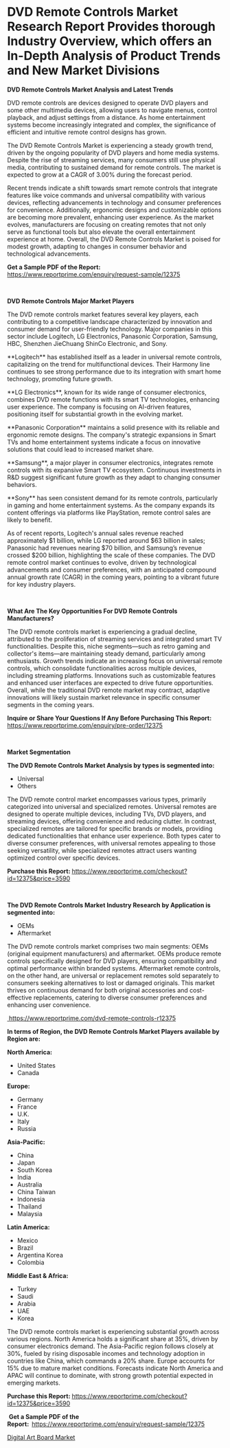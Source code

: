 <p><h1>DVD Remote Controls Market Research Report Provides thorough Industry Overview, which offers an In-Depth Analysis of Product Trends and New Market Divisions</h1></p><p><strong>DVD Remote Controls Market Analysis and Latest Trends</strong></p>
<p><p>DVD remote controls are devices designed to operate DVD players and some other multimedia devices, allowing users to navigate menus, control playback, and adjust settings from a distance. As home entertainment systems become increasingly integrated and complex, the significance of efficient and intuitive remote control designs has grown.</p><p>The DVD Remote Controls Market is experiencing a steady growth trend, driven by the ongoing popularity of DVD players and home media systems. Despite the rise of streaming services, many consumers still use physical media, contributing to sustained demand for remote controls. The market is expected to grow at a CAGR of 3.00% during the forecast period. </p><p>Recent trends indicate a shift towards smart remote controls that integrate features like voice commands and universal compatibility with various devices, reflecting advancements in technology and consumer preferences for convenience. Additionally, ergonomic designs and customizable options are becoming more prevalent, enhancing user experience. As the market evolves, manufacturers are focusing on creating remotes that not only serve as functional tools but also elevate the overall entertainment experience at home. Overall, the DVD Remote Controls Market is poised for modest growth, adapting to changes in consumer behavior and technological advancements.</p></p>
<p><strong>Get a Sample PDF of the Report:&nbsp;</strong> <a href="https://www.reportprime.com/enquiry/request-sample/12375?utm_campaign=2722&utm_medium=2&utm_source=Github&utm_content=ia&utm_term=18032025&utm_id=dvd-remote-controls">https://www.reportprime.com/enquiry/request-sample/12375</a></p>
<p>&nbsp;</p>
<p><strong>DVD Remote Controls Major Market Players</strong></p>
<p><p>The DVD remote controls market features several key players, each contributing to a competitive landscape characterized by innovation and consumer demand for user-friendly technology. Major companies in this sector include Logitech, LG Electronics, Panasonic Corporation, Samsung, HBC, Shenzhen JieChuang ShinCo Electronic, and Sony.</p><p>**Logitech** has established itself as a leader in universal remote controls, capitalizing on the trend for multifunctional devices. Their Harmony line continues to see strong performance due to its integration with smart home technology, promoting future growth.</p><p>**LG Electronics**, known for its wide range of consumer electronics, combines DVD remote functions with its smart TV technologies, enhancing user experience. The company is focusing on AI-driven features, positioning itself for substantial growth in the evolving market.</p><p>**Panasonic Corporation** maintains a solid presence with its reliable and ergonomic remote designs. The company's strategic expansions in Smart TVs and home entertainment systems indicate a focus on innovative solutions that could lead to increased market share.</p><p>**Samsung**, a major player in consumer electronics, integrates remote controls with its expansive Smart TV ecosystem. Continuous investments in R&D suggest significant future growth as they adapt to changing consumer behaviors.</p><p>**Sony** has seen consistent demand for its remote controls, particularly in gaming and home entertainment systems. As the company expands its content offerings via platforms like PlayStation, remote control sales are likely to benefit.</p><p>As of recent reports, Logitech's annual sales revenue reached approximately $1 billion, while LG reported around $63 billion in sales; Panasonic had revenues nearing $70 billion, and Samsung’s revenue crossed $200 billion, highlighting the scale of these companies. The DVD remote control market continues to evolve, driven by technological advancements and consumer preferences, with an anticipated compound annual growth rate (CAGR) in the coming years, pointing to a vibrant future for key industry players.</p></p>
<p>&nbsp;</p>
<p><strong>What Are The Key Opportunities For DVD Remote Controls Manufacturers?</strong></p>
<p><p>The DVD remote controls market is experiencing a gradual decline, attributed to the proliferation of streaming services and integrated smart TV functionalities. Despite this, niche segments—such as retro gaming and collector's items—are maintaining steady demand, particularly among enthusiasts. Growth trends indicate an increasing focus on universal remote controls, which consolidate functionalities across multiple devices, including streaming platforms. Innovations such as customizable features and enhanced user interfaces are expected to drive future opportunities. Overall, while the traditional DVD remote market may contract, adaptive innovations will likely sustain market relevance in specific consumer segments in the coming years.</p></p>
<p><strong>Inquire or Share Your Questions If Any Before Purchasing This Report:</strong> <a href="https://www.reportprime.com/enquiry/pre-order/12375?utm_campaign=2722&utm_medium=2&utm_source=Github&utm_content=ia&utm_term=18032025&utm_id=dvd-remote-controls">https://www.reportprime.com/enquiry/pre-order/12375</a></p>
<p>&nbsp;</p>
<p><strong>Market Segmentation</strong></p>
<p><strong>The DVD Remote Controls Market Analysis by types is segmented into:</strong></p>
<p><ul><li>Universal</li><li>Others</li></ul></p>
<p><p>The DVD remote control market encompasses various types, primarily categorized into universal and specialized remotes. Universal remotes are designed to operate multiple devices, including TVs, DVD players, and streaming devices, offering convenience and reducing clutter. In contrast, specialized remotes are tailored for specific brands or models, providing dedicated functionalities that enhance user experience. Both types cater to diverse consumer preferences, with universal remotes appealing to those seeking versatility, while specialized remotes attract users wanting optimized control over specific devices.</p></p>
<p><strong>Purchase this Report:&nbsp;</strong><a href="https://www.reportprime.com/checkout?id=12375&price=3590&utm_campaign=2722&utm_medium=2&utm_source=Github&utm_content=ia&utm_term=18032025&utm_id=dvd-remote-controls">https://www.reportprime.com/checkout?id=12375&price=3590</a></p>
<p>&nbsp;</p>
<p><strong>The DVD Remote Controls Market Industry Research by Application is segmented into:</strong></p>
<p><ul><li>OEMs</li><li>Aftermarket</li></ul></p>
<p><p>The DVD remote controls market comprises two main segments: OEMs (original equipment manufacturers) and aftermarket. OEMs produce remote controls specifically designed for DVD players, ensuring compatibility and optimal performance within branded systems. Aftermarket remote controls, on the other hand, are universal or replacement remotes sold separately to consumers seeking alternatives to lost or damaged originals. This market thrives on continuous demand for both original accessories and cost-effective replacements, catering to diverse consumer preferences and enhancing user convenience.</p></p>
<p><a href="https://www.reportprime.com/dvd-remote-controls-r12375?utm_campaign=2722&utm_medium=2&utm_source=Github&utm_content=ia&utm_term=18032025&utm_id=dvd-remote-controls">&nbsp;https://www.reportprime.com/dvd-remote-controls-r12375</a></p>
<p><strong>In terms of Region, the DVD Remote Controls Market Players available by Region are:</strong></p>
<p>
    <p> <strong> North America: </strong>
        <ul>
            <li>United States</li>
            <li>Canada</li>
        </ul>
        </p> 
    <p> <strong> Europe: </strong>
        <ul>
            <li>Germany</li>
            <li>France</li>
            <li>U.K.</li>
            <li>Italy</li>
            <li>Russia</li>
        </ul>
        </p> 
    <p> <strong> Asia-Pacific: </strong>
        <ul>
            <li>China</li>
            <li>Japan</li>
            <li>South Korea</li>
            <li>India</li>
            <li>Australia</li>
            <li>China Taiwan</li>
            <li>Indonesia</li>
            <li>Thailand</li>
            <li>Malaysia</li>
        </ul>
        </p> 
    <p> <strong> Latin America: </strong>
        <ul>
            <li>Mexico</li>
            <li>Brazil</li>
            <li>Argentina Korea</li>
            <li>Colombia</li>
        </ul>
        </p> 
    <p> <strong> Middle East & Africa: </strong>
        <ul>
            <li>Turkey</li>
            <li>Saudi</li>
            <li>Arabia</li>
            <li>UAE</li>
            <li>Korea</li>
        </ul>
    </p>
    </p>
<p><p>The DVD remote controls market is experiencing substantial growth across various regions. North America holds a significant share at 35%, driven by consumer electronics demand. The Asia-Pacific region follows closely at 30%, fueled by rising disposable incomes and technology adoption in countries like China, which commands a 20% share. Europe accounts for 15% due to mature market conditions. Forecasts indicate North America and APAC will continue to dominate, with strong growth potential expected in emerging markets.</p></p>
<p><strong>Purchase this Report: </strong><a href="https://www.reportprime.com/checkout?id=12375&price=3590&utm_campaign=2722&utm_medium=2&utm_source=Github&utm_content=ia&utm_term=18032025&utm_id=dvd-remote-controls">https://www.reportprime.com/checkout?id=12375&price=3590</a></p>
<p>&nbsp;<strong>Get a Sample PDF of the Report:&nbsp;&nbsp;</strong><a href="https://www.reportprime.com/enquiry/request-sample/12375?utm_campaign=2722&utm_medium=2&utm_source=Github&utm_content=ia&utm_term=18032025&utm_id=dvd-remote-controls">https://www.reportprime.com/enquiry/request-sample/12375</a></p>
<p><strong></strong></p>
<p><p><a href="https://github.com/toldenargelia86/Market-Research-Report-List-1/blob/main/digital-art-board-market.md?utm_campaign=2722&utm_medium=2&utm_source=Github&utm_content=ia&utm_term=18032025&utm_id=dvd-remote-controls">Digital Art Board Market</a></p></p>